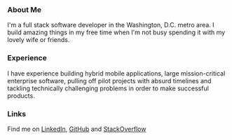 ### About Me
I'm a full stack software developer in the Washington, D.C. metro area. I build amazing things in my free time when I'm not busy spending it with my lovely wife or friends.

### Experience
I have experience building hybrid mobile applications, large mission-critical enterprise software, pulling off pilot projects with absurd timelines and tackling technically challenging problems in order to make successful products.

### Links
Find me on [LinkedIn](http://www.linkedin.com/pub/jason-o-gray/2b/900/b3b), [GitHub](https://github.com/ograycode) and [StackOverflow](http://stackoverflow.com/users/983290/tomj)
